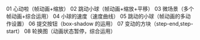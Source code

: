 01 心动啦（帧动画+缩放）
02 跳动小球（帧动画+缩放+平移）
03 微场景（多个帧动画+综合运用）
04 小球的速度（速度曲线）
05 跳动的小球（帧动画的多动作设置）
06 提交按钮（box-shadow 的运用）
07 变动的方块（step-end,step-start）
08 轮换图（动画状态暂停，综合运用）
